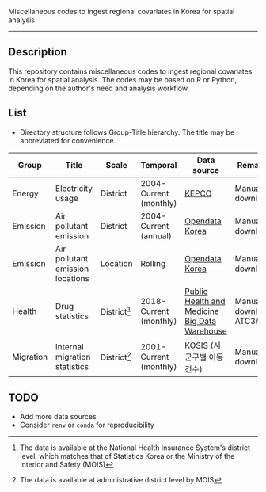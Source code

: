 Miscellaneous codes to ingest regional covariates in Korea for spatial analysis

------

## Description
This repository contains miscellaneous codes to ingest regional covariates in Korea for spatial analysis. The codes may be based on R or Python, depending on the author's need and analysis workflow.

## List

- Directory structure follows Group-Title hierarchy. The title may be abbreviated for convenience.


| Group | Title | Scale | Temporal | Data source | Remarks |
| ------- | ------- | ------- | ------------- |--------- | --------- |
| Energy | Electricity usage | District | 2004-Current (monthly) | [KEPCO](https://home.kepco.co.kr/kepco/KO/ntcob/list.do?boardCd=BRD_000283&menuCd=FN05030105) | Manual download |
| Emission | Air pollutant emission | District | 2004-Current (annual) | [Opendata Korea](https://www.data.go.kr/data/15068820/fileData.do) | Manual download |
| Emission | Air pollutant emission locations | Location | Rolling | [Opendata Korea](https://www.data.go.kr/data/15044957/fileData.do) | Manual download |
| Health | Drug statistics | District[^1] | 2018-Current (monthly) | [Public Health and Medicine Big Data Warehouse](https://opendata.hira.or.kr/op/opc/olapAtc3InfoTab2.do) | Manual download, ATC3/4 |
| Migration | Internal migration statistics | District[^2] | 2001-Current (monthly) | KOSIS (시군구별 이동건수) | Manual download |

[^1]: The data is available at the National Health Insurance System's district level, which matches that of Statistics Korea or the Ministry of the Interior and Safety (MOIS)
[^2]: The data is available at administrative district level by MOIS

## TODO
- Add more data sources
- Consider `renv` or `conda` for reproducibility